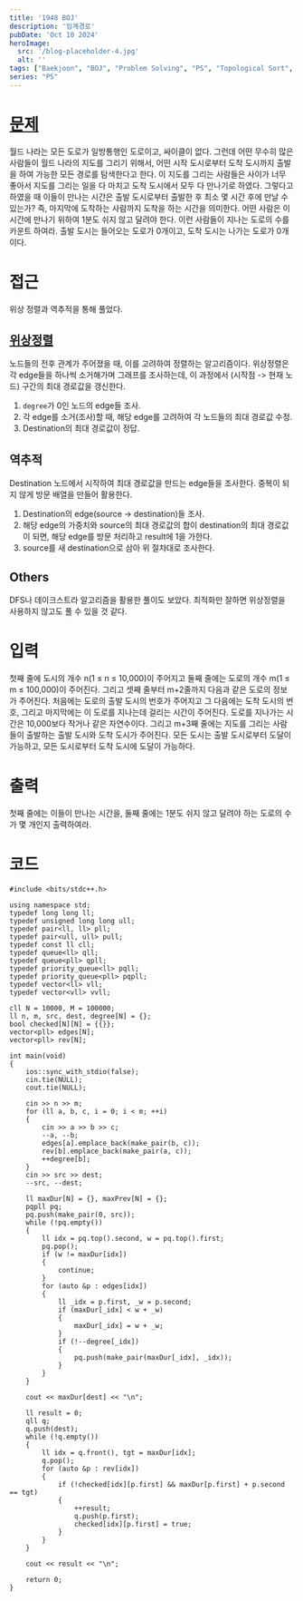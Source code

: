 ```yaml
---
title: '1948 BOJ'
description: '임계경로'
pubDate: 'Oct 10 2024'
heroImage: 
  src: '/blog-placeholder-4.jpg'
  alt: ''
tags: ["Baekjoon", "BOJ", "Problem Solving", "PS", "Topological Sort", "Depth-First Search", "DFS"]
series: "PS"
---
```


# [문제](https://www.acmicpc.net/problem/1948)
월드 나라는 모든 도로가 일방통행인 도로이고, 싸이클이 없다. 
그런데 어떤 무수히 많은 사람들이 월드 나라의 지도를 그리기 위해서, 어떤 시작 도시로부터 도착 도시까지 출발을 하여 가능한 모든 경로를 탐색한다고 한다.
이 지도를 그리는 사람들은 사이가 너무 좋아서 지도를 그리는 일을 다 마치고 도착 도시에서 모두 다 만나기로 하였다. 
그렇다고 하였을 때 이들이 만나는 시간은 출발 도시로부터 출발한 후 최소 몇 시간 후에 만날 수 있는가? 즉, 마지막에 도착하는 사람까지 도착을 하는 시간을 의미한다.
어떤 사람은 이 시간에 만나기 위하여 1분도 쉬지 않고 달려야 한다. 이런 사람들이 지나는 도로의 수를 카운트 하여라.
출발 도시는 들어오는 도로가 0개이고, 도착 도시는 나가는 도로가 0개이다.

# 접근
위상 정렬과 역추적을 통해 풀었다.

## [위상정렬](https://yoongrammer.tistory.com/86)
노드들의 전후 관계가 주어졌을 때, 이를 고려하여 정렬하는 알고리즘이다.
위상정렬은 각 edge들을 하나씩 소거해가며 그래프를 조사하는데, 이 과정에서 (시작점 -> 현재 노드) 구간의 최대 경로값을 갱신한다.
1. `degree`가 0인 노드의 edge들 조사.
2. 각 edge를 소거(조사)할 때, 해당 edge를 고려하여 각 노드들의 최대 경로값 수정.
3. Destination의 최대 경로값이 정답.
## 역추적
Destination 노드에서 시작하여 최대 경로값을 만드는 edge들을 조사한다. 중복이 되지 않게 방문 배열을 만들어 활용한다.
1. Destination의 edge(source -> destination)들 조사.
2. 해당 edge의 가중치와 source의 최대 경로값의 합이 destination의 최대 경로값이 되면, 해당 edge를 방문 처리하고 result에 1을 가한다.
3. source를 새 destination으로 삼아 위 절차대로 조사한다.
## Others
DFS나 데이크스트라 알고리즘을 활용한 풀이도 보았다. 최적화만 잘하면 위상정렬을 사용하지 않고도 풀 수 있을 것 같다.

# 입력
첫째 줄에 도시의 개수 n(1 ≤ n ≤ 10,000)이 주어지고 둘째 줄에는 도로의 개수 m(1 ≤ m ≤ 100,000)이 주어진다. 
그리고 셋째 줄부터 m+2줄까지 다음과 같은 도로의 정보가 주어진다. 처음에는 도로의 출발 도시의 번호가 주어지고 그 다음에는 도착 도시의 번호, 그리고 마지막에는 이 도로를 지나는데 걸리는 시간이 주어진다. 
도로를 지나가는 시간은 10,000보다 작거나 같은 자연수이다.
그리고 m+3째 줄에는 지도를 그리는 사람들이 출발하는 출발 도시와 도착 도시가 주어진다.
모든 도시는 출발 도시로부터 도달이 가능하고, 모든 도시로부터 도착 도시에 도달이 가능하다.

# 출력
첫째 줄에는 이들이 만나는 시간을, 둘째 줄에는 1분도 쉬지 않고 달려야 하는 도로의 수가 몇 개인지 출력하여라.

# 코드
```
#include <bits/stdc++.h>

using namespace std;
typedef long long ll;
typedef unsigned long long ull;
typedef pair<ll, ll> pll;
typedef pair<ull, ull> pull;
typedef const ll cll;
typedef queue<ll> qll;
typedef queue<pll> qpll;
typedef priority_queue<ll> pqll;
typedef priority_queue<pll> pqpll;
typedef vector<ll> vll;
typedef vector<vll> vvll;

cll N = 10000, M = 100000;
ll n, m, src, dest, degree[N] = {};
bool checked[N][N] = {{}};
vector<pll> edges[N];
vector<pll> rev[N];

int main(void)
{
    ios::sync_with_stdio(false);
    cin.tie(NULL);
    cout.tie(NULL);

    cin >> n >> m;
    for (ll a, b, c, i = 0; i < m; ++i)
    {
        cin >> a >> b >> c;
        --a, --b;
        edges[a].emplace_back(make_pair(b, c));
        rev[b].emplace_back(make_pair(a, c));
        ++degree[b];
    }
    cin >> src >> dest;
    --src, --dest;

    ll maxDur[N] = {}, maxPrev[N] = {};
    pqpll pq;
    pq.push(make_pair(0, src));
    while (!pq.empty())
    {
        ll idx = pq.top().second, w = pq.top().first;
        pq.pop();
        if (w != maxDur[idx])
        {
            continue;
        }
        for (auto &p : edges[idx])
        {
            ll _idx = p.first, _w = p.second;
            if (maxDur[_idx] < w + _w)
            {
                maxDur[_idx] = w + _w;
            }
            if (!--degree[_idx])
            {
                pq.push(make_pair(maxDur[_idx], _idx));
            }
        }
    }

    cout << maxDur[dest] << "\n";

    ll result = 0;
    qll q;
    q.push(dest);
    while (!q.empty())
    {
        ll idx = q.front(), tgt = maxDur[idx];
        q.pop();
        for (auto &p : rev[idx])
        {
            if (!checked[idx][p.first] && maxDur[p.first] + p.second == tgt)
            {
                ++result;
                q.push(p.first);
                checked[idx][p.first] = true;
            }
        }
    }

    cout << result << "\n";

    return 0;
}
```
